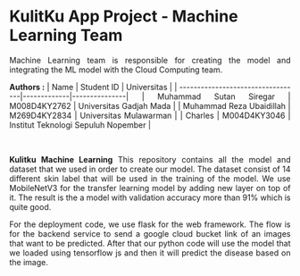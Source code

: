# KulitKu App Project - Machine Learning Team
<div align=justify>

Machine Learning team is responsible for creating the model and integrating the ML model with the Cloud Computing team.

**Authors :**
| Name                              | Student ID  | Universitas   |
| ----------------------------------|-------------|---------------|
| Muhammad Sutan Siregar     | M008D4KY2762 | Universitas Gadjah Mada |
| Muhammad Reza Ubaidillah                   | M269D4KY2834 | Universitas Mulawarman  |
| Charles                   | M004D4KY3046 | Institut Teknologi Sepuluh Nopember  |

<br>

**Kulitku Machine Learning**
This repository contains all the model and dataset that we used in order to create our model. The dataset consist of 14 different skin label that will be used in the training of the model.
We use MobileNetV3 for the transfer learning model by adding new layer on top of it. The result is the a model with validation accuracy more than 91% which is quite good.

For the deployment code, we use flask for the web framework. The flow is for the backend service to send a google cloud bucket link of an images that want to be predicted.
After that our python code will use the model that we loaded using tensorflow js and then it will predict the disease based on the image.

<br>

